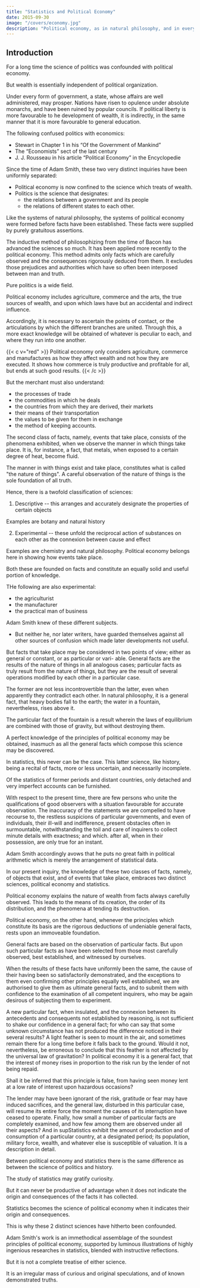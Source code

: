 ```yaml
---
title: "Statistics and Political Economy"
date: 2015-09-30
image: "/covers/economy.jpg"
description: "Political economy, as in natural philosophy, and in every other study, systems have been formed before facts have been established; the place of the latter being supplied by purely gratuitous assertions"
---
```


<!-- ### The Production, Distribution, and Consumption of Wealth

Jean-Baptiste Say -->

## Introduction

<!-- A science only advances with certainty, when the plan of inquiry and the object of our researches have beet! clearly defined; otherwise a small number of truths are loosely laid hold of, without their connexion being perceived, and numerous errors, without being enabled to detect their fallacy. -->

For a long time the science of politics<!-- , in strictness limited to the investigation of the principles which lay the foundation of the social order, --> was confounded with political economy. <!-- , which unfolds the manner in which wealth is produced, distributed, and consumed. --> 

But wealth is essentially independent of political organization. 

Under every form of government, a state, whose affairs are well administered, may prosper. Nations have risen to opulence under absolute monarchs, and have been ruined by popular councils. If political liberty is more favourable to he development of wealth, it is indirectly, in the same manner that it is more favourable to general education.

<!-- The preliminary discourse has been translated by the American editor, and in his editions of the work restored to its place.
The editor must confess that he is at a loss to account for the omission by the English translator of so material a part of the
author’s treatise as this introduction to his whole inquiry. In itself it is a performance of uncommon merit, has immediate
reference to, and sheds much light over, the general views unfolded in the body of the work. The nature and object of
the science of political economy, the only certain method of conducting any of our inquiries in it with success, and the
causes which have hitherto so much retarded its advancement, In confounding in the same researches the essential elements
of good government with the principles on which the growth of wealth, either public or private, depends, it is by no means
surprising that authors should have involved these subjects in obscurity, instead of elucidating them. 
 -->

The following confused politics with economics:
- Stewart in Chapter 1 in his “Of the Government of Mankind”
- The “Economists” sect of the last century
- J. J. Rousseau in his article “Political Economy” in the Encyclopedie


Since the time of Adam Smith, these two very distinct inquiries have been uniformly separated:
- Political economy is now confined to the science which treats of wealth.
- Politics is the science that designates:
  - the relations between a government and its people
  - the relations of different states to each other.

Like the systems of natural philosophy, the systems of political economy were formed before facts have been established. These facts were supplied by purely gratuitous assertions. 

The inductive method of philosophizing from the time of Bacon has advanced the sciences so much.  It has been applied more recently to the political economy. This method admits only facts which are carefully observed and the consequences rigorously deduced from them. It excludes those prejudices and authorities which have so often been interposed between man and truth.

<!-- But, is the whole extent of the meaning of the term, facts, so often made use of, perfectly understood?
The wide range taken into the field of  -->

Pure politics is a wide field. 

Political economy includes agriculture, commerce and the arts, the true sources of wealth, and upon which laws have but an accidental and indirect influence. <!-- Thence what interminable digressions! If, for example, commerce constitutes a branch of political economy,
all the various kinds of commerce form a part; and as a consequence, maritime commerce, navigation, geography —
where shall we stop? All human knowledge is connected. -->

Accordingly, it is necessary to ascertain the points of contact, or the articulations by which the different branches are united. Through this, a more exact knowledge will be obtained of whatever is peculiar to each, and where they run into one another.

<!-- It appears to me, that this word at once designates objects that exist, and events that take place; thus presenting two classes of facts= it is, for example, one fact, that such an object exists; another fact, that such an event takes place in such a manner. 

Objects that exist, in order to serve as the basis of certain reasoning, must be seen exactly as they are, under
every point of view, with all their qualities. Otherwise, whilst supposing ourselves to be reasoning respecting the same thing, we may, under the same name, be treating of two different things. -->


{{< c v="red" >}}
Political economy only considers agriculture, commerce and manufactures as how they affect wealth and not how they are executed. It shows how commerce is truly productive and profitable for all, but ends at such good results.
{{< /c >}}

<!-- , where whatever is gained by one is lost by another, and where it is profitable to all; it also teaches us to appreciate its several processes, but simply in their results, at which it stops.  -->

But the merchant must also understand:
- the processes of trade
- the commodities in which he deals
- the countries from which they are derived, their markets
- their means of their transportation
- the values to be given for them in exchange
- the method of keeping accounts.

The second class of facts, namely, events that take place, consists of the phenomena exhibited, when we observe the manner in which things take place. It is, for instance, a fact, that metals, when exposed to a certain degree of heat, become fluid. 

The manner in with things exist and take place, constitutes what is called "the nature of things". A careful observation of the nature of things is the sole foundation of all truth.

Hence, there is a twofold classification of sciences:

1. Descriptive -- this arranges and accurately designate the properties of certain objects

Examples are botany and natural history

2. Experimental -- these unfold the reciprocal action of substances on each other as the connexion between cause and effect

Examples are chemistry and natural philosophy. Political economy belongs here in showing how events take place.

Both these are founded on facts and constitute an equally solid and useful portion of knowledge. 

THe following are also experimental:
- the agriculturist
- the manufacturer
- the practical man of business

<!-- to acquire a thorough knowledge of the causes and consequences of each phenomenon, the study of political economy is essentially necessary to them all. To become expert in his particular pursuit, each one must add thereto a knowledge of its processes.  -->

Adam Smith knew of these different subjects. 
- But neither he, nor later writers, have guarded themselves against all other sources of confusion which made later developments not useful. 

<!-- , here important to be
noticed, inasmuch as the developments resulting from it, may not be altogether unuseful in the progress of knowledge in general, as well as in the prosecution of our own particular inquiry. -->

But facts that take place may be considered in two points of view; either as general or constant, or as particular or vari-
able. General facts are the results of the nature of things in all analogous cases; particular facts as truly result from the nature of things, but they are the result of several operations modified by each other in a particular case. 

The former are not less incontrovertible than the latter, even when apparently they contradict each other. In natural philosophy, it is a general fact, that heavy bodies fall to the earth; the water in a fountain, nevertheless, rises above it. 

The particular fact of the fountain is a result wherein the laws of equilibrium are combined with those of gravity, but without destroying them.

A perfect knowledge of the principles of political economy may be obtained, inasmuch as all the general facts which compose this science may be discovered. 

In statistics, this never can be the case. This latter science, like history, being a recital of facts, more or less uncertain, and necessarily incomplete.

Of the statistics of former periods and distant countries, only detached and very imperfect accounts can be furnished. 

With respect to the present time, there are few persons who unite the qualifications of good observers with a situation favourable for accurate observation. The inaccuracy of the statements we are compelled to have recourse to, the restless suspicions of particular governments, and even of individuals, their ill-will and indifference, present obstacles often in surmountable, notwithstanding the toil and care of inquirers to collect minute details with exactness; and which. after all, when in their possession, are only true for an instant. 

Adam Smith accordingly avows that he puts no great faith in political arithmetic which is merely the arrangement of statistical data.

In our present inquiry, the knowledge of these two classes of facts, namely, of objects that exist, and of events that take
place, embraces two distinct sciences, political economy and statistics.

Political economy explains the nature of wealth from facts always carefully observed. This leads to the means of its creation, the order of its distribution, and the phenomena at tending its destruction. 

<!-- It is, in other words, an exposition of the general facts observed in relation to this subject. With respect to
wealth, it is a knowledge of effects and of their causes. It
shows what facts are constantly conjoined with; so that one is
always the sequence of the other. But it does not resort for
any further explanations to hypothesis= from the nature of
particular events their concatenations must be perceived; the
science must conduct us from one link to another, so that
every intelligent understanding may clearly comprehend in
what manner the chain is united. It is this which constitutes
the excellence of the modern method of philosophizing. -->

Political economy, on the other hand, whenever the principles which constitute its basis are the rigorous deductions of undeniable general facts, rests upon an immoveable foundation.

General facts are based on the observation of particular facts. But upon such particular facts as have been
selected from those most carefully observed, best established, and witnessed by ourselves. 

When the results of these facts
have uniformly been the same, the cause of their having been so satisfactorily demonstrated, and the exceptions to them
even confirming other principles equally well established, we are authorised to give them as ultimate general facts, and to
submit them with confidence to the examination of all competent inquirers, who may be again desirous of subjecting
them to experiment. 

A new particular fact, when insulated, and the connexion between its antecedents and consequents
not established by reasoning, is not sufficient to shake our confidence in a general fact; for who can say that some unknown circumstance has not produced the difference noticed in their several results? A light feather is seen to mount in the air, and sometimes remain there for a long time before it falls back to the ground. Would it not, nevertheless, be erroneous to conclude that this feather is not affected by the universal law of gravitation? In political economy it is a general fact, that the interest of money rises in proportion to the risk run by the lender of not being repaid. 

Shall it be inferred that this principle is false, from having seen money lent at a low rate of interest upon hazardous occasions? 

The lender may have been ignorant of the risk, gratitude or fear may have induced  sacrifices, and the general law, disturbed in this particular case, will resume its entire force the moment the causes of its interruption have ceased to operate. Finally, how small a number of particular facts are completely examined, and how few among them are observed under all their aspects? And in supStatistics exhibit the amount of production and of consumption of a particular country, at a designated period; its population, military force, wealth, and whatever else is susceptible of valuation. It is a description in detail.

Between political economy and statistics there is the same difference as between the science of politics and history.

The study of statistics may gratify curiosity. 

But it can never be productive of advantage when it does not indicate the origin and consequences of the facts it has collected. 

Statistics becomes the science of political economy when it indicates their origin and consequences. 

This is why these 2 distinct sciences have hitherto been confounded. 

Adam Smith's work is an immethodical assemblage of the soundest principles of political economy, supported by luminous illustrations of highly ingenious researches in statistics, blended with instructive reflections.

But it is not a complete treatise of either science. 

It is an irregular mass of curious and original speculations, and of known demonstrated truths.
